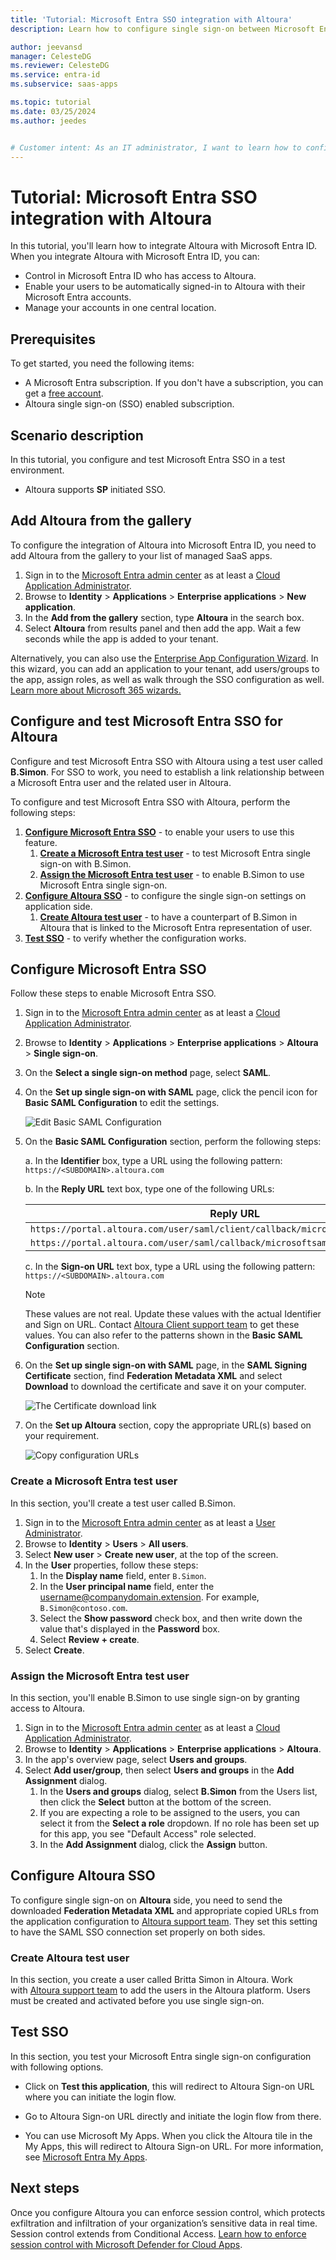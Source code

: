 ```yaml
---
title: 'Tutorial: Microsoft Entra SSO integration with Altoura'
description: Learn how to configure single sign-on between Microsoft Entra ID and Altoura.

author: jeevansd
manager: CelesteDG
ms.reviewer: CelesteDG
ms.service: entra-id
ms.subservice: saas-apps

ms.topic: tutorial
ms.date: 03/25/2024
ms.author: jeedes


# Customer intent: As an IT administrator, I want to learn how to configure single sign-on between Microsoft Entra ID and Altoura so that I can control who has access to Altoura, enable automatic sign-in with Microsoft Entra accounts, and manage my accounts in one central location.
---
```


# Tutorial: Microsoft Entra SSO integration with Altoura

In this tutorial, you'll learn how to integrate Altoura with Microsoft Entra ID. When you integrate Altoura with Microsoft Entra ID, you can:

* Control in Microsoft Entra ID who has access to Altoura.
* Enable your users to be automatically signed-in to Altoura with their Microsoft Entra accounts.
* Manage your accounts in one central location.

## Prerequisites

To get started, you need the following items:

* A Microsoft Entra subscription. If you don't have a subscription, you can get a [free account](https://azure.microsoft.com/free/).
* Altoura single sign-on (SSO) enabled subscription.

## Scenario description

In this tutorial, you configure and test Microsoft Entra SSO in a test environment.

* Altoura supports **SP** initiated SSO.

## Add Altoura from the gallery

To configure the integration of Altoura into Microsoft Entra ID, you need to add Altoura from the gallery to your list of managed SaaS apps.

1. Sign in to the [Microsoft Entra admin center](https://entra.microsoft.com) as at least a [Cloud Application Administrator](~/identity/role-based-access-control/permissions-reference.md#cloud-application-administrator).
1. Browse to **Identity** > **Applications** > **Enterprise applications** > **New application**.
1. In the **Add from the gallery** section, type **Altoura** in the search box.
1. Select **Altoura** from results panel and then add the app. Wait a few seconds while the app is added to your tenant.

 Alternatively, you can also use the [Enterprise App Configuration Wizard](https://portal.office.com/AdminPortal/home?Q=Docs#/azureadappintegration). In this wizard, you can add an application to your tenant, add users/groups to the app, assign roles, as well as walk through the SSO configuration as well. [Learn more about Microsoft 365 wizards.](/microsoft-365/admin/misc/azure-ad-setup-guides)

<a name='configure-and-test-azure-ad-sso-for-altoura'></a>

## Configure and test Microsoft Entra SSO for Altoura

Configure and test Microsoft Entra SSO with Altoura using a test user called **B.Simon**. For SSO to work, you need to establish a link relationship between a Microsoft Entra user and the related user in Altoura.

To configure and test Microsoft Entra SSO with Altoura, perform the following steps:

1. **[Configure Microsoft Entra SSO](#configure-azure-ad-sso)** - to enable your users to use this feature.
    1. **[Create a Microsoft Entra test user](#create-an-azure-ad-test-user)** - to test Microsoft Entra single sign-on with B.Simon.
    1. **[Assign the Microsoft Entra test user](#assign-the-azure-ad-test-user)** - to enable B.Simon to use Microsoft Entra single sign-on.
1. **[Configure Altoura SSO](#configure-altoura-sso)** - to configure the single sign-on settings on application side.
    1. **[Create Altoura test user](#create-altoura-test-user)** - to have a counterpart of B.Simon in Altoura that is linked to the Microsoft Entra representation of user.
1. **[Test SSO](#test-sso)** - to verify whether the configuration works.

<a name='configure-azure-ad-sso'></a>

## Configure Microsoft Entra SSO

Follow these steps to enable Microsoft Entra SSO.

1. Sign in to the [Microsoft Entra admin center](https://entra.microsoft.com) as at least a [Cloud Application Administrator](~/identity/role-based-access-control/permissions-reference.md#cloud-application-administrator).
1. Browse to **Identity** > **Applications** > **Enterprise applications** > **Altoura** > **Single sign-on**.
1. On the **Select a single sign-on method** page, select **SAML**.
1. On the **Set up single sign-on with SAML** page, click the pencil icon for **Basic SAML Configuration** to edit the settings.

   ![Edit Basic SAML Configuration](common/edit-urls.png)

1. On the **Basic SAML Configuration** section, perform the following steps:

    a. In the **Identifier** box, type a URL using the following pattern:
    `https://<SUBDOMAIN>.altoura.com`

    b. In the **Reply URL** text box, type one of the following URLs:

    | **Reply URL** |
    |------|
    | `https://portal.altoura.com/user/saml/client/callback/microsoftsamlclientstrategy` |
    | `https://portal.altoura.com/user/saml/callback/microsoftsamlportalstrategy` |

    c. In the **Sign-on URL** text box, type a URL using the following pattern:
    `https://<SUBDOMAIN>.altoura.com`

	> [!NOTE]
	> These values are not real. Update these values with the actual Identifier and Sign on URL. Contact [Altoura Client support team](mailto:support@altoura.com) to get these values. You can also refer to the patterns shown in the **Basic SAML Configuration** section.

1. On the **Set up single sign-on with SAML** page, in the **SAML Signing Certificate** section,  find **Federation Metadata XML** and select **Download** to download the certificate and save it on your computer.

	![The Certificate download link](common/metadataxml.png)

1. On the **Set up Altoura** section, copy the appropriate URL(s) based on your requirement.

	![Copy configuration URLs](common/copy-configuration-urls.png)

<a name='create-an-azure-ad-test-user'></a>

### Create a Microsoft Entra test user

In this section, you'll create a test user called B.Simon.

1. Sign in to the [Microsoft Entra admin center](https://entra.microsoft.com) as at least a [User Administrator](~/identity/role-based-access-control/permissions-reference.md#user-administrator).
1. Browse to **Identity** > **Users** > **All users**.
1. Select **New user** > **Create new user**, at the top of the screen.
1. In the **User** properties, follow these steps:
   1. In the **Display name** field, enter `B.Simon`.  
   1. In the **User principal name** field, enter the username@companydomain.extension. For example, `B.Simon@contoso.com`.
   1. Select the **Show password** check box, and then write down the value that's displayed in the **Password** box.
   1. Select **Review + create**.
1. Select **Create**.

<a name='assign-the-azure-ad-test-user'></a>

### Assign the Microsoft Entra test user

In this section, you'll enable B.Simon to use single sign-on by granting access to Altoura.

1. Sign in to the [Microsoft Entra admin center](https://entra.microsoft.com) as at least a [Cloud Application Administrator](~/identity/role-based-access-control/permissions-reference.md#cloud-application-administrator).
1. Browse to **Identity** > **Applications** > **Enterprise applications** > **Altoura**.
1. In the app's overview page, select **Users and groups**.
1. Select **Add user/group**, then select **Users and groups** in the **Add Assignment** dialog.
   1. In the **Users and groups** dialog, select **B.Simon** from the Users list, then click the **Select** button at the bottom of the screen.
   1. If you are expecting a role to be assigned to the users, you can select it from the **Select a role** dropdown. If no role has been set up for this app, you see "Default Access" role selected.
   1. In the **Add Assignment** dialog, click the **Assign** button.

## Configure Altoura SSO

To configure single sign-on on **Altoura** side, you need to send the downloaded **Federation Metadata XML** and appropriate copied URLs from the application configuration to [Altoura support team](mailto:support@altoura.com). They set this setting to have the SAML SSO connection set properly on both sides.

### Create Altoura test user

In this section, you create a user called Britta Simon in Altoura. Work with [Altoura support team](mailto:support@altoura.com) to add the users in the Altoura platform. Users must be created and activated before you use single sign-on.

## Test SSO 

In this section, you test your Microsoft Entra single sign-on configuration with following options. 

* Click on **Test this application**, this will redirect to Altoura Sign-on URL where you can initiate the login flow. 

* Go to Altoura Sign-on URL directly and initiate the login flow from there.

* You can use Microsoft My Apps. When you click the Altoura tile in the My Apps, this will redirect to Altoura Sign-on URL. For more information, see [Microsoft Entra My Apps](/azure/active-directory/manage-apps/end-user-experiences#azure-ad-my-apps).

## Next steps

Once you configure Altoura you can enforce session control, which protects exfiltration and infiltration of your organization’s sensitive data in real time. Session control extends from Conditional Access. [Learn how to enforce session control with Microsoft Defender for Cloud Apps](/cloud-app-security/proxy-deployment-aad).
